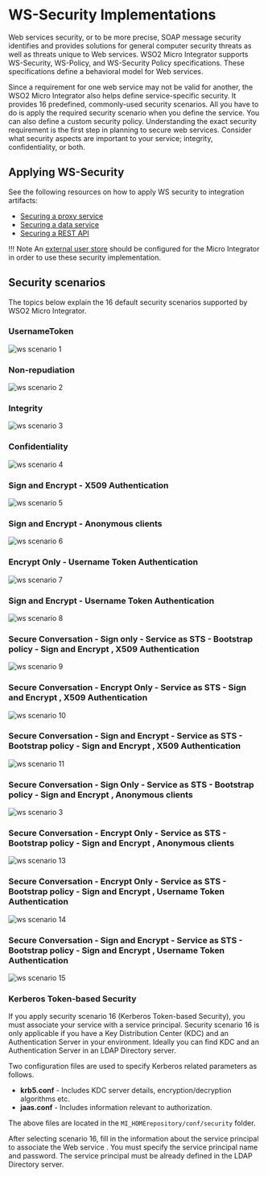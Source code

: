 # WS-Security Implementations

Web services security, or to be more precise, SOAP message security
identifies and provides solutions for general computer security threats
as well as threats unique to Web services. WSO2 Micro Integrator supports WS-Security,
WS-Policy, and WS-Security Policy specifications. These specifications
define a behavioral model for Web services. 

Since a requirement for one
web service may not be valid for another, the WSO2 Micro Integrator also helps define service-specific security.
It provides 16 predefined, commonly-used security scenarios. All you
have to do is apply the required security scenario when you define the service. You can also define a custom security
policy. Understanding the exact security requirement is the first step
in planning to secure web services. Consider what security aspects are
important to your service; integrity, confidentiality,
or both.

## Applying WS-Security

See the following resources on how to apply WS security to integration artifacts:

-	[Securing a proxy service]({{base_path}}/integrate/develop/advanced-development/applying-security-to-a-proxy-service)
-	[Securing a data service]({{base_path}}/integrate/develop/creating-artifacts/data-services/securing-data-services)
-	[Securing a REST API]({{base_path}}/integrate/develop/advanced-development/applying-security-to-an-api)

!!! Note
	An [external user store]({{base_path}}/install-and-setup/setup/mi-setup/setup/user_stores/setting_up_a_userstore) should be configured for the Micro Integrator in order to use these security implementation.

## Security scenarios

The topics below explain the 16 default security scenarios supported by WSO2 Micro Integrator.

### UsernameToken

![ws scenario 1]({{base_path}}/assets/img/integrate/ws-security/scenario1.png)

### Non-repudiation

![ws scenario 2]({{base_path}}/assets/img/integrate/ws-security/scenario2.png)

### Integrity

![ws scenario 3]({{base_path}}/assets/img/integrate/ws-security/scenario3.png)

### Confidentiality

![ws scenario 4]({{base_path}}/assets/img/integrate/ws-security/scenario4.png)

### Sign and Encrypt - X509 Authentication

![ws scenario 5]({{base_path}}/assets/img/integrate/ws-security/scenario5.png)

### Sign and Encrypt - Anonymous clients

![ws scenario 6]({{base_path}}/assets/img/integrate/ws-security/scenario6.png)

### Encrypt Only - Username Token Authentication

![ws scenario 7]({{base_path}}/assets/img/integrate/ws-security/scenario7.png)

### Sign and Encrypt - Username Token Authentication

![ws scenario 8]({{base_path}}/assets/img/integrate/ws-security/scenario8.png)

### Secure Conversation - Sign only - Service as STS - Bootstrap policy - Sign and Encrypt , X509 Authentication

![ws scenario 9]({{base_path}}/assets/img/integrate/ws-security/scenario9.png)

### Secure Conversation - Encrypt Only - Service as STS - Sign and Encrypt , X509 Authentication

![ws scenario 10]({{base_path}}/assets/img/integrate/ws-security/scenario10.png)

### Secure Conversation - Sign and Encrypt - Service as STS - Bootstrap policy - Sign and Encrypt , X509 Authentication

![ws scenario 11]({{base_path}}/assets/img/integrate/ws-security/scenario11.png)

### Secure Conversation - Sign Only - Service as STS - Bootstrap policy - Sign and Encrypt , Anonymous clients

![ws scenario 3]({{base_path}}/assets/img/integrate/ws-security/scenario12.png)

### Secure Conversation - Encrypt Only - Service as STS - Bootstrap policy - Sign and Encrypt , Anonymous clients

![ws scenario 13]({{base_path}}/assets/img/integrate/ws-security/scenario13.png)

### Secure Conversation - Encrypt Only - Service as STS - Bootstrap policy - Sign and Encrypt , Username Token Authentication

![ws scenario 14]({{base_path}}/assets/img/integrate/ws-security/scenario14.png)

### Secure Conversation - Sign and Encrypt - Service as STS - Bootstrap policy - Sign and Encrypt , Username Token Authentication

![ws scenario 15]({{base_path}}/assets/img/integrate/ws-security/scenario15.png)

### Kerberos Token-based Security

If you apply security scenario 16 (Kerberos Token-based Security), you
must associate your service with a service principal. Security scenario
16 is only applicable if you have a Key Distribution Center (KDC) and an
Authentication Server in your environment. Ideally you can find KDC and
an Authentication Server in an LDAP Directory server.

Two configuration files are used to specify Kerberos related parameters
as follows.

-   **krb5.conf** - Includes KDC server details, encryption/decryption
    algorithms etc.
-   **jaas.conf** - Includes information relevant to authorization.

The above files are located in the `MI_HOMErepository/conf/security` folder.  

After selecting scenario 16, fill in the information about the service
principal to associate the Web service . You must specify the
service principal name and password. The service principal must be
already defined in the LDAP Directory server.
